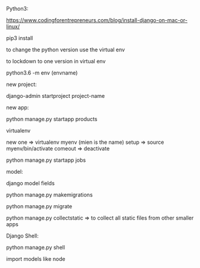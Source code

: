Python3:


https://www.codingforentrepreneurs.com/blog/install-django-on-mac-or-linux/

pip3 install

to change the python version use the virtual env

to lockdown to one version in virtual env

python3.6 -m env (envname)

new project:

  django-admin startproject project-name

new app:

python manage.py startapp products

virtualenv

new one => virtualenv myenv (mien is the name)
setup => source myenv/bin/activate
comeout => deactivate

python manage.py startapp jobs


model:

   django model fields

  python manage.py makemigrations

   python manage.py migrate

python manage.py collectstatic => to collect all static files from other smaller apps


Django Shell:

python manage.py shell

import models like node